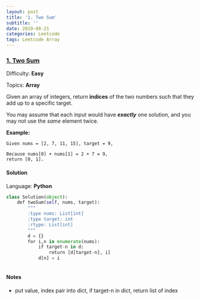 ```yaml
---
layout: post
title: '1. Two Sum'
subtitle: ''
date: 2019-08-21
categories: Leetcode
tags: Leetcode Array
---
```

### [1\. Two Sum](https://leetcode.com/problems/two-sum/)

Difficulty: **Easy**

Topics: **Array**

Given an array of integers, return **indices** of the two numbers such that they add up to a specific target.

You may assume that each input would have **_exactly_** one solution, and you may not use the _same_ element twice.

**Example:**

```
Given nums = [2, 7, 11, 15], target = 9,

Because nums[0] + nums[1] = 2 + 7 = 9,
return [0, 1].
```


#### Solution

Language: **Python**

```python
class Solution(object):
    def twoSum(self, nums, target):
        """
        :type nums: List[int]
        :type target: int
        :rtype: List[int]
        """
        d = {}
        for i,n in enumerate(nums):
            if target-n in d:
                return [d[target-n], i]
            d[n] = i
        
```

#### Notes
- put value, index pair into dict, if target-n in dict, return list of index
